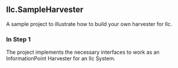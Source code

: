 ## Ilc.SampleHarvester

A sample project to illustrate how to build your own harvester for Ilc.

### In Step 1

The project implements the necessary interfaces to work as an InformationPoint Harvester for an Ilc System.